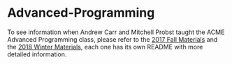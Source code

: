 # Advanced-Programming

To see information when Andrew Carr and Mitchell Probst taught the ACME Advanced Programming class, please refer to the [2017 Fall Materials](https://github.com/Foundations-of-Applied-Mathematics/Advanced-Programming/tree/master/2017_FallMaterials) and the [2018 Winter Materials](https://github.com/Foundations-of-Applied-Mathematics/Advanced-Programming/tree/master/2018_WinterMaterials), each one has its own README with more detailed information.
